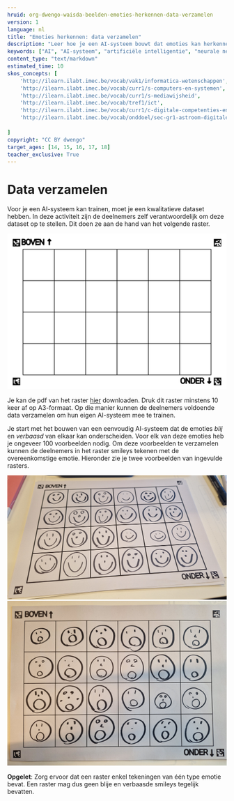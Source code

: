 ```yaml
---
hruid: org-dwengo-waisda-beelden-emoties-herkennen-data-verzamelen
version: 1
language: nl
title: "Emoties herkennen: data verzamelen"
description: "Leer hoe je een AI-systeem bouwt dat emoties kan herkennen."
keywords: ["AI", "AI-systeem", "artificiële intelligentie", "neurale netwerken", "classificatie", "beelden", "emoties"]
content_type: "text/markdown"
estimated_time: 10
skos_concepts: [
    'http://ilearn.ilabt.imec.be/vocab/vak1/informatica-wetenschappen', 
    'http://ilearn.ilabt.imec.be/vocab/curr1/s-computers-en-systemen',
    'http://ilearn.ilabt.imec.be/vocab/curr1/s-mediawijsheid',
    'http://ilearn.ilabt.imec.be/vocab/tref1/ict',
    'http://ilearn.ilabt.imec.be/vocab/curr1/c-digitale-competenties-en-mediawijsheid',
    'http://ilearn.ilabt.imec.be/vocab/onddoel/sec-gr1-astroom-digitale-competenties-en-mediawijsheid-4.5',

]
copyright: "CC BY dwengo"
target_ages: [14, 15, 16, 17, 18]
teacher_exclusive: True
---
```


# Data verzamelen

Voor je een AI-systeem kan trainen, moet je een kwalitatieve dataset hebben. In deze activiteit zijn de deelnemers zelf verantwoordelijk om deze dataset op te stellen. Dit doen ze aan de hand van het volgende raster.

![](images/raster.svg)

Je kan de pdf van het raster [hier](images/raster.pdf) downloaden. Druk dit raster minstens 10 keer af op A3-formaat. Op die manier kunnen de deelnemers voldoende data verzamelen om hun eigen AI-systeem mee te trainen.

Je start met het bouwen van een eenvoudig AI-systeem dat de emoties *blij* en *verbaasd* van elkaar kan onderscheiden. Voor elk van deze emoties heb je ongeveer 100 voorbeelden nodig. Om deze voorbeelden te verzamelen kunnen de deelnemers in het raster smileys tekenen met de overeenkomstige emotie. Hieronder zie je twee voorbeelden van ingevulde rasters.

![](images/voorbeeld_raster_blij.jpg)
![](images/voorbeeld_raster_verbaasd.jpg)

**Opgelet**: Zorg ervoor dat een raster enkel tekeningen van één type emotie bevat. Een raster mag dus geen blije en verbaasde smileys tegelijk bevatten.

